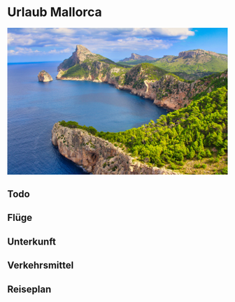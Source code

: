 # Urlaub Mallorca

![](mallorca-cover.jpg)



## Todo



## Flüge



## Unterkunft



## Verkehrsmittel



## Reiseplan

